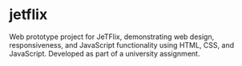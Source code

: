 # jetflix
Web prototype project for JeTFlix, demonstrating web design, responsiveness, and JavaScript functionality using HTML, CSS, and JavaScript. Developed as part of a university assignment.
